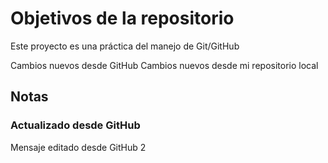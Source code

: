 # Objetivos de la repositorio

Este proyecto es una práctica del manejo de Git/GitHub

Cambios nuevos desde GitHub
Cambios nuevos desde mi repositorio local


## Notas
### Actualizado desde GitHub
Mensaje editado desde GitHub 2
